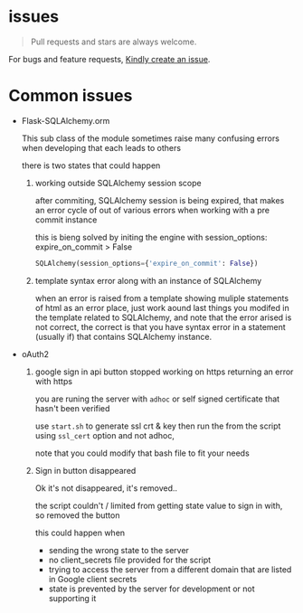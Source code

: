 # issues
> Pull requests and stars are always welcome.

For bugs and feature requests, [Kindly create an issue](/../../issues/new).


# Common issues

- Flask-SQLAlchemy.orm

    This sub class of the module sometimes raise many confusing
    errors when developing that each leads to others

    there is two states that could happen
    1. working outside SQLAlchemy session scope

        after commiting, SQLAlchemy session is being expired,
        that makes an error cycle of out of various errors when
        working with a pre commit instance

        this is bieng solved by initing the engine with
        session_options: expire_on_commit > False

        ```python
        SQLAlchemy(session_options={'expire_on_commit': False})
        ```

    
    2. template syntax error along with an instance of SQLAlchemy

        when an error is raised from a template showing muliple
        statements of html as an error place, just work aound last
        things you modifed in the template related to SQLAlchemy,
        and note that the error arised is not correct, the correct
        is that you have syntax error in a statement (usually if)
        that contains SQLAlchemy instance.

- oAuth2
    1. google sign in api button stopped working on https returning
        an error with https

        you are runing the server with `adhoc` or self signed
        certificate that hasn't been verified

        use `start.sh` to generate ssl crt & key then run the from
        the script using `ssl_cert` option and not adhoc,

        note that you could modify that bash file to fit your needs

    2. Sign in button disappeared

        Ok it's not disappeared, it's removed..

        the script couldn't / limited from getting state value to
        sign in with, so removed the button

        this could happen when
        * sending the wrong state to the server
        * no client_secrets file provided for the script
        * trying to access the server from a different domain that
            are listed in Google client secrets
        * state is prevented by the server for development or
            not supporting it
